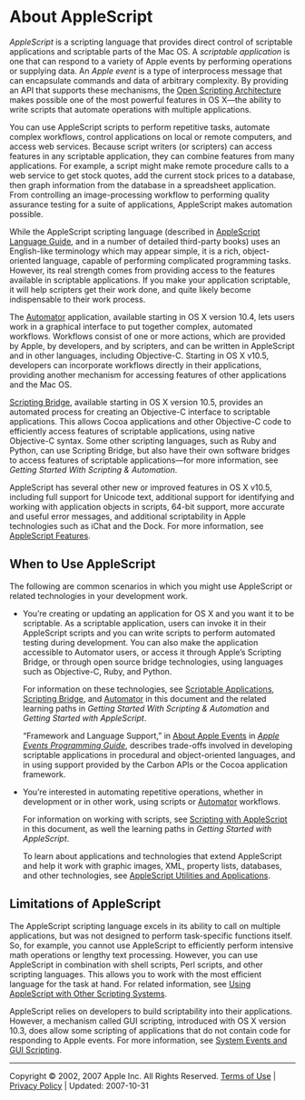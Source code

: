 <a id="//apple_ref/doc/uid/20000032-BABEBGCF"></a>

# About AppleScript

*AppleScript* is a scripting language that provides direct control of scriptable applications and scriptable parts of the Mac OS. A *scriptable application* is one that can respond to a variety of Apple events by performing operations or supplying data. An *Apple event* is a type of interprocess message that can encapsulate commands and data of arbitrary complexity. By providing an API that supports these mechanisms, the [Open Scripting Architecture](osa.md#//apple_ref/doc/uid/TP40001571-BABEBGCF) makes possible one of the most powerful features in OS X—the ability to write scripts that automate operations with multiple applications.

You can use AppleScript scripts to perform repetitive tasks, automate complex workflows, control applications on local or remote computers, and access web services. Because script writers (or scripters) can access features in any scriptable application, they can combine features from many applications. For example, a script might make remote procedure calls to a web service to get stock quotes, add the current stock prices to a database, then graph information from the database in a spreadsheet application. From controlling an image-processing workflow to performing quality assurance testing for a suite of applications, AppleScript makes automation possible.

While the AppleScript scripting language (described in [AppleScript Language Guide](http://developer.apple.com/documentation/AppleScript/Conceptual/AppleScriptLangGuide/index.html), and in a number of detailed third-party books) uses an English-like terminology which may appear simple, it is a rich, object-oriented language, capable of performing complicated programming tasks. However, its real strength comes from providing access to the features available in scriptable applications. If you make your application scriptable, it will help scripters get their work done, and quite likely become indispensable to their work process.

The [Automator](automator.md#//apple_ref/doc/uid/TP40006469-SW1) application, available starting in OS X version 10.4, lets users work in a graphical interface to put together complex, automated workflows. Workflows consist of one or more actions, which are provided by Apple, by developers, and by scripters, and can be written in AppleScript and in other languages, including Objective-C. Starting in OS X v10.5, developers can incorporate workflows directly in their applications, providing another mechanism for accessing features of other applications and the Mac OS.

[Scripting Bridge](scripting_bridge.md#//apple_ref/doc/uid/TP40006467-SW1), available starting in OS X version 10.5, provides an automated process for creating an Objective-C interface to scriptable applications. This allows Cocoa applications and other Objective-C code to efficiently access features of scriptable applications, using native Objective-C syntax. Some other scripting languages, such as Ruby and Python, can use Scripting Bridge, but also have their own software bridges to access features of scriptable applications—for more information, see *Getting Started With Scripting & Automation*.

AppleScript has several other new or improved features in OS X v10.5, including full support for Unicode text, additional support for identifying and working with application objects in scripts, 64-bit support, more accurate and useful error messages, and additional scriptability in Apple technologies such as iChat and the Dock. For more information, see [AppleScript Features](http://www.macosxautomation.com/applescript/features/unicode.html).

<a id="//apple_ref/doc/uid/20000032-1173352"></a><a id="//apple_ref/doc/uid/20000032-1173352-BABIFHCE"></a>

## When to Use AppleScript

The following are common scenarios in which you might use AppleScript or related technologies in your development work.

* You’re creating or updating an application for OS X and you want it to be scriptable. As a scriptable application, users can invoke it in their AppleScript scripts and you can write scripts to perform automated testing during development. You can also make the application accessible to Automator users, or access it through Apple’s Scripting Bridge, or through open source bridge technologies, using languages such as Objective-C, Ruby, and Python.

  For information on these technologies, see [Scriptable Applications](scriptable_apps.md#//apple_ref/doc/uid/TP40001569-BABEBGCF), [Scripting Bridge](scripting_bridge.md#//apple_ref/doc/uid/TP40006467-SW1), and [Automator](automator.md#//apple_ref/doc/uid/TP40006469-SW1) in this document and the related learning paths in *Getting Started With Scripting & Automation* and *Getting Started with AppleScript*.

  “Framework and Language Support,” in [About Apple Events](../../AppleEvents/about_aes_aepg/about_aes_aepg.html#//apple_ref/doc/uid/TP40001449-CH202) in *[Apple Events Programming Guide](../../AppleEvents/intro_aepg/intro_aepg.html#//apple_ref/doc/uid/TP40001449)*, describes trade-offs involved in developing scriptable applications in procedural and object-oriented languages, and in using support provided by the Carbon APIs or the Cocoa application framework.
* You’re interested in automating repetitive operations, whether in development or in other work, using scripts or [Automator](automator.md#//apple_ref/doc/uid/TP40006469-SW1) workflows.

  For information on working with scripts, see [Scripting with AppleScript](work_with_as.md#//apple_ref/doc/uid/TP40001568-BABEBGCF) in this document, as well the learning paths in *Getting Started with AppleScript*.

  To learn about applications and technologies that extend AppleScript and help it work with graphic images, XML, property lists, databases, and other technologies, see [AppleScript Utilities and Applications](as_related_apps.md#//apple_ref/doc/uid/TP40001570-BABEBGCF).

<a id="//apple_ref/doc/uid/20000032-1151403"></a>

## Limitations of AppleScript

The AppleScript scripting language excels in its ability to call on multiple applications, but was not designed to perform task-specific functions itself. So, for example, you cannot use AppleScript to efficiently perform intensive math operations or lengthy text processing. However, you can use AppleScript in combination with shell scripts, Perl scripts, and other scripting languages. This allows you to work with the most efficient language for the task at hand. For related information, see [Using AppleScript with Other Scripting Systems](work_with_as.md#//apple_ref/doc/uid/TP40001568-1152618).

AppleScript relies on developers to build scriptability into their applications. However, a mechanism called GUI scripting, introduced with OS X version 10.3, does allow some scripting of applications that do not contain code for responding to Apple events. For more information, see [System Events and GUI Scripting](as_related_apps.md#//apple_ref/doc/uid/TP40001570-1149074).

  

---

Copyright © 2002, 2007 Apple Inc. All Rights Reserved. [Terms of Use](http://www.apple.com/legal/internet-services/terms/site.html) | [Privacy Policy](http://www.apple.com/privacy/) | Updated: 2007-10-31
